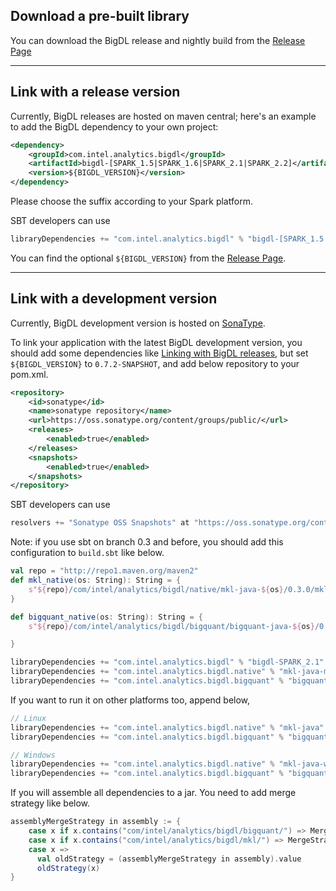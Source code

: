 ## **Download a pre-built library**

You can download the BigDL release and nightly build from the [Release Page](../release-download.md)

---
## **Link with a release version**

Currently, BigDL releases are hosted on maven central; here's an example to add the BigDL dependency to your own project:
```xml
<dependency>
    <groupId>com.intel.analytics.bigdl</groupId>
    <artifactId>bigdl-[SPARK_1.5|SPARK_1.6|SPARK_2.1|SPARK_2.2]</artifactId>
    <version>${BIGDL_VERSION}</version>
</dependency>
```
Please choose the suffix according to your Spark platform.

SBT developers can use
```sbt
libraryDependencies += "com.intel.analytics.bigdl" % "bigdl-[SPARK_1.5|SPARK_1.6|SPARK_2.1|SPARK_2.2]" % "${BIGDL_VERSION}"
```
You can find the optional `${BIGDL_VERSION}` from the [Release Page](../release-download.md).

--- 
## **Link with a development version**

Currently, BigDL development version is hosted on [SonaType](https://oss.sonatype.org/content/groups/public/com/intel/analytics/bigdl/). 

To link your application with the latest BigDL development version, you should add some dependencies like [Linking with BigDL releases](#link-with-a-release-version), but set `${BIGDL_VERSION}` to `0.7.2-SNAPSHOT`, and add below repository to your pom.xml.

```xml
<repository>
    <id>sonatype</id>
    <name>sonatype repository</name>
    <url>https://oss.sonatype.org/content/groups/public/</url>
    <releases>
        <enabled>true</enabled>
    </releases>
    <snapshots>
        <enabled>true</enabled>
    </snapshots>
</repository>
```

SBT developers can use
```sbt
resolvers += "Sonatype OSS Snapshots" at "https://oss.sonatype.org/content/repositories/snapshots"
```
Note: if you use sbt on branch 0.3 and before, you should add this configuration to `build.sbt` like below.

```scala
val repo = "http://repo1.maven.org/maven2"
def mkl_native(os: String): String = {
    s"${repo}/com/intel/analytics/bigdl/native/mkl-java-${os}/0.3.0/mkl-java-${os}-0.3.0.jar"
}

def bigquant_native(os: String): String = {
    s"${repo}/com/intel/analytics/bigdl/bigquant/bigquant-java-${os}/0.3.0/bigquant-java-${os}-0.3.0.jar"

}

libraryDependencies += "com.intel.analytics.bigdl" % "bigdl-SPARK_2.1" % "0.3.0" exclude("com.intel.analytics.bigdl", "bigdl-core")
libraryDependencies += "com.intel.analytics.bigdl.native" % "mkl-java-mac" % "0.3.0" from mkl_native("mac")
libraryDependencies += "com.intel.analytics.bigdl.bigquant" % "bigquant-java-mac" % "0.3.0" from bigquant_native("mac")
```

If you want to run it on other platforms too, append below,

```scala
// Linux
libraryDependencies += "com.intel.analytics.bigdl.native" % "mkl-java" % "0.3.0"
libraryDependencies += "com.intel.analytics.bigdl.bigquant" % "bigquant-java" % "0.3.0"

// Windows
libraryDependencies += "com.intel.analytics.bigdl.native" % "mkl-java-win64" % "0.3.0" from mkl_native("win64")
libraryDependencies += "com.intel.analytics.bigdl.bigquant" % "bigquant-java-win64" % "0.3.0" from bigquant_native("win64")
```

If you will assemble all dependencies to a jar. You need to add merge strategy like below.


```scala
assemblyMergeStrategy in assembly := {
    case x if x.contains("com/intel/analytics/bigdl/bigquant/") => MergeStrategy.first
    case x if x.contains("com/intel/analytics/bigdl/mkl/") => MergeStrategy.first
    case x =>
      val oldStrategy = (assemblyMergeStrategy in assembly).value
      oldStrategy(x)
}
```
